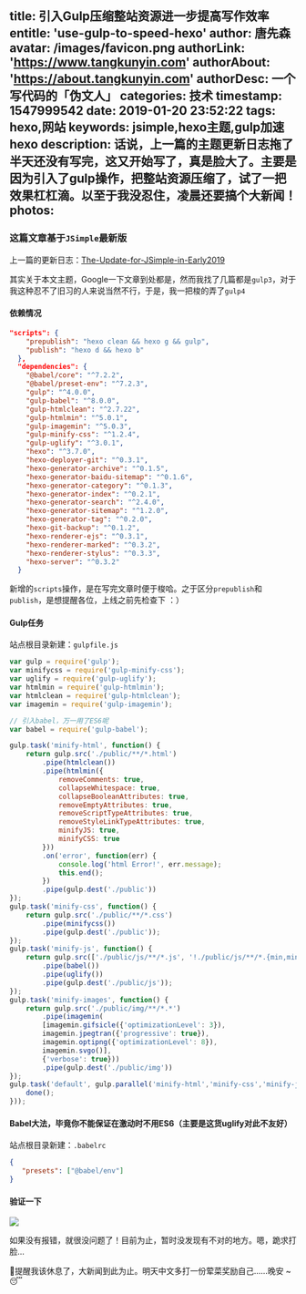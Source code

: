 title: 引入Gulp压缩整站资源进一步提高写作效率
entitle: 'use-gulp-to-speed-hexo'
author: 唐先森
avatar: /images/favicon.png
authorLink: 'https://www.tangkunyin.com'
authorAbout: 'https://about.tangkunyin.com'
authorDesc: 一个写代码的「伪文人」
categories: 技术
timestamp: 1547999542
date: 2019-01-20 23:52:22
tags: hexo,网站
keywords: jsimple,hexo主题,gulp加速hexo
description: 话说，上一篇的主题更新日志拖了半天还没有写完，这又开始写了，真是脸大了。主要是因为引入了gulp操作，把整站资源压缩了，试了一把效果杠杠滴。以至于我没忍住，凌晨还要搞个大新闻！
photos:
---

### 这篇文章基于`JSimple`最新版

上一篇的更新日志：[The-Update-for-JSimple-in-Early2019](https://shuoit.net/tech-notes/the-update-for-jsimple-in-early2019-1547728233.html)

其实关于本文主题，Google一下文章到处都是，然而我找了几篇都是`gulp3`，对于我这种忍不了旧习的人来说当然不行，于是，我一把梭的弄了`gulp4`

#### 依赖情况

```json
"scripts": {
    "prepublish": "hexo clean && hexo g && gulp",
    "publish": "hexo d && hexo b"
  },
  "dependencies": {
    "@babel/core": "^7.2.2",
    "@babel/preset-env": "^7.2.3",
    "gulp": "^4.0.0",
    "gulp-babel": "^8.0.0",
    "gulp-htmlclean": "^2.7.22",
    "gulp-htmlmin": "^5.0.1",
    "gulp-imagemin": "^5.0.3",
    "gulp-minify-css": "^1.2.4",
    "gulp-uglify": "^3.0.1",
    "hexo": "^3.7.0",
    "hexo-deployer-git": "^0.3.1",
    "hexo-generator-archive": "^0.1.5",
    "hexo-generator-baidu-sitemap": "^0.1.6",
    "hexo-generator-category": "^0.1.3",
    "hexo-generator-index": "^0.2.1",
    "hexo-generator-search": "^2.4.0",
    "hexo-generator-sitemap": "^1.2.0",
    "hexo-generator-tag": "^0.2.0",
    "hexo-git-backup": "^0.1.2",
    "hexo-renderer-ejs": "^0.3.1",
    "hexo-renderer-marked": "^0.3.2",
    "hexo-renderer-stylus": "^0.3.3",
    "hexo-server": "^0.3.2"
  }
```

新增的`scripts`操作，是在写完文章时便于梭哈。之于区分`prepublish`和`publish`，是想提醒各位，上线之前先检查下 ：）

#### Gulp任务

站点根目录新建：`gulpfile.js`

```javascript
var gulp = require('gulp');
var minifycss = require('gulp-minify-css');
var uglify = require('gulp-uglify');
var htmlmin = require('gulp-htmlmin');
var htmlclean = require('gulp-htmlclean');
var imagemin = require('gulp-imagemin');

// 引入babel，万一用了ES6呢
var babel = require('gulp-babel');

gulp.task('minify-html', function() {
    return gulp.src('./public/**/*.html')
        .pipe(htmlclean())
        .pipe(htmlmin({
            removeComments: true,
            collapseWhitespace: true,
            collapseBooleanAttributes: true,
            removeEmptyAttributes: true,
            removeScriptTypeAttributes: true,
            removeStyleLinkTypeAttributes: true,
            minifyJS: true,
            minifyCSS: true
        }))
        .on('error', function(err) {
            console.log('html Error!', err.message);
            this.end();
        })
        .pipe(gulp.dest('./public'))
});
gulp.task('minify-css', function() {
    return gulp.src('./public/**/*.css')
        .pipe(minifycss())
        .pipe(gulp.dest('./public'));
});
gulp.task('minify-js', function() {
    return gulp.src(['./public/js/**/*.js', '!./public/js/**/*.{min,mini}.js'])
        .pipe(babel())
        .pipe(uglify())
        .pipe(gulp.dest('./public/js'));
});
gulp.task('minify-images', function() {
    return gulp.src('./public/img/**/*.*')
        .pipe(imagemin(
        [imagemin.gifsicle({'optimizationLevel': 3}),
        imagemin.jpegtran({'progressive': true}),
        imagemin.optipng({'optimizationLevel': 8}),
        imagemin.svgo()],
        {'verbose': true}))
        .pipe(gulp.dest('./public/img'))
});
gulp.task('default', gulp.parallel('minify-html','minify-css','minify-js','minify-images', function(done){
    done();
}));
```
 
 
####  Babel大法，毕竟你不能保证在激动时不用ES6（主要是这货uglify对此不友好）
 
 站点根目录新建：`.babelrc`
 
 ```json
 {
    "presets": ["@babel/env"]
 }
 ```
 
 
#### 验证一下

![](/img/2019/15480009042280.jpg)

如果没有报错，就很没问题了！目前为止，暂时没发现有不对的地方。嗯，跪求打脸...

👀️提醒我该休息了，大新闻到此为止。明天中文多打一份荤菜奖励自己......晚安 ~ 😴️


